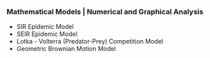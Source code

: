 ### Mathematical Models | Numerical and Graphical Analysis 

* SIR Epidemic Model
* SEIR Epidemic Model
* Lotka - Volterra (Predator-Prey) Competition Model
* Geometric Brownian Motion Model


